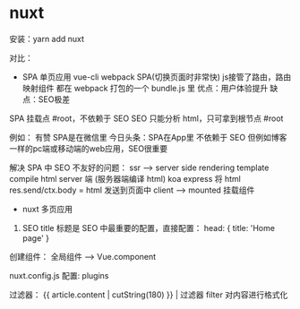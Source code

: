 # nuxt

安装：yarn add nuxt

对比：
- SPA 单页应用
vue-cli webpack SPA(切换页面时非常快) 
js接管了路由，路由映射组件
都在 webpack 打包的一个 bundle.js 里
优点：用户体验提升
缺点：SEO极差

SPA 挂载点 #root，不依赖于 SEO
SEO 只能分析 html，只可拿到根节点 #root

例如：
有赞 SPA是在微信里
今日头条：SPA在App里
不依赖于 SEO
但例如博客一样的pc端或移动端的web应用，SEO很重要

解决 SPA 中 SEO 不友好的问题：
ssr --> server side rendering
template compile html server 端 (服务器端编译 html)
koa express 将 html res.send/ctx.body = html 发送到页面中
client --> mounted 挂载组件
 
- nuxt 多页应用
1. SEO
title 标题是 SEO 中最重要的配置，直接配置：
head: {
  title: 'Home page'
}

创建组件：
全局组件 --> Vue.component

nuxt.config.js 配置:
plugins

过滤器：
{{ article.content | cutString(180) }}
| 过滤器 filter 对内容进行格式化
